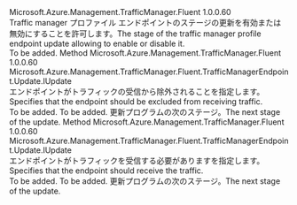 <Type Name="IWithTrafficDisabledOrEnabled" FullName="Microsoft.Azure.Management.TrafficManager.Fluent.TrafficManagerEndpoint.Update.IWithTrafficDisabledOrEnabled">
  <TypeSignature Language="C#" Value="public interface IWithTrafficDisabledOrEnabled" />
  <TypeSignature Language="ILAsm" Value=".class public interface auto ansi abstract IWithTrafficDisabledOrEnabled" />
  <TypeSignature Language="DocId" Value="T:Microsoft.Azure.Management.TrafficManager.Fluent.TrafficManagerEndpoint.Update.IWithTrafficDisabledOrEnabled" />
  <TypeSignature Language="VB.NET" Value="Public Interface IWithTrafficDisabledOrEnabled" />
  <TypeSignature Language="F#" Value="type IWithTrafficDisabledOrEnabled = interface" />
  <AssemblyInfo>
    <AssemblyName>Microsoft.Azure.Management.TrafficManager.Fluent</AssemblyName>
    <AssemblyVersion>1.0.0.60</AssemblyVersion>
  </AssemblyInfo>
  <Interfaces />
  <Docs>
    <summary>
            <span data-ttu-id="ee589-101">Traffic manager プロファイル エンドポイントのステージの更新を有効または無効にすることを許可します。</span><span class="sxs-lookup"><span data-stu-id="ee589-101">The stage of the traffic manager profile endpoint update allowing to enable or disable it.</span></span>
            </summary>
    <remarks>To be added.</remarks>
  </Docs>
  <Members>
    <Member MemberName="WithTrafficDisabled">
      <MemberSignature Language="C#" Value="public Microsoft.Azure.Management.TrafficManager.Fluent.TrafficManagerEndpoint.Update.IUpdate WithTrafficDisabled ();" />
      <MemberSignature Language="ILAsm" Value=".method public hidebysig newslot virtual instance class Microsoft.Azure.Management.TrafficManager.Fluent.TrafficManagerEndpoint.Update.IUpdate WithTrafficDisabled() cil managed" />
      <MemberSignature Language="DocId" Value="M:Microsoft.Azure.Management.TrafficManager.Fluent.TrafficManagerEndpoint.Update.IWithTrafficDisabledOrEnabled.WithTrafficDisabled" />
      <MemberSignature Language="VB.NET" Value="Public Function WithTrafficDisabled () As IUpdate" />
      <MemberSignature Language="F#" Value="abstract member WithTrafficDisabled : unit -&gt; Microsoft.Azure.Management.TrafficManager.Fluent.TrafficManagerEndpoint.Update.IUpdate" Usage="iWithTrafficDisabledOrEnabled.WithTrafficDisabled " />
      <MemberType>Method</MemberType>
      <AssemblyInfo>
        <AssemblyName>Microsoft.Azure.Management.TrafficManager.Fluent</AssemblyName>
        <AssemblyVersion>1.0.0.60</AssemblyVersion>
      </AssemblyInfo>
      <ReturnValue>
        <ReturnType>Microsoft.Azure.Management.TrafficManager.Fluent.TrafficManagerEndpoint.Update.IUpdate</ReturnType>
      </ReturnValue>
      <Parameters />
      <Docs>
        <summary>
            <span data-ttu-id="ee589-102">エンドポイントがトラフィックの受信から除外されることを指定します。</span><span class="sxs-lookup"><span data-stu-id="ee589-102">Specifies that the endpoint should be excluded from receiving traffic.</span></span>
            </summary>
        <returns>To be added.</returns>
        <remarks>To be added.</remarks>
        <return><span data-ttu-id="ee589-103">更新プログラムの次のステージ。</span><span class="sxs-lookup"><span data-stu-id="ee589-103">The next stage of the update.</span></span></return>
      </Docs>
    </Member>
    <Member MemberName="WithTrafficEnabled">
      <MemberSignature Language="C#" Value="public Microsoft.Azure.Management.TrafficManager.Fluent.TrafficManagerEndpoint.Update.IUpdate WithTrafficEnabled ();" />
      <MemberSignature Language="ILAsm" Value=".method public hidebysig newslot virtual instance class Microsoft.Azure.Management.TrafficManager.Fluent.TrafficManagerEndpoint.Update.IUpdate WithTrafficEnabled() cil managed" />
      <MemberSignature Language="DocId" Value="M:Microsoft.Azure.Management.TrafficManager.Fluent.TrafficManagerEndpoint.Update.IWithTrafficDisabledOrEnabled.WithTrafficEnabled" />
      <MemberSignature Language="VB.NET" Value="Public Function WithTrafficEnabled () As IUpdate" />
      <MemberSignature Language="F#" Value="abstract member WithTrafficEnabled : unit -&gt; Microsoft.Azure.Management.TrafficManager.Fluent.TrafficManagerEndpoint.Update.IUpdate" Usage="iWithTrafficDisabledOrEnabled.WithTrafficEnabled " />
      <MemberType>Method</MemberType>
      <AssemblyInfo>
        <AssemblyName>Microsoft.Azure.Management.TrafficManager.Fluent</AssemblyName>
        <AssemblyVersion>1.0.0.60</AssemblyVersion>
      </AssemblyInfo>
      <ReturnValue>
        <ReturnType>Microsoft.Azure.Management.TrafficManager.Fluent.TrafficManagerEndpoint.Update.IUpdate</ReturnType>
      </ReturnValue>
      <Parameters />
      <Docs>
        <summary>
            <span data-ttu-id="ee589-104">エンドポイントがトラフィックを受信する必要がありますを指定します。</span><span class="sxs-lookup"><span data-stu-id="ee589-104">Specifies that the endpoint should receive the traffic.</span></span>
            </summary>
        <returns>To be added.</returns>
        <remarks>To be added.</remarks>
        <return><span data-ttu-id="ee589-105">更新プログラムの次のステージ。</span><span class="sxs-lookup"><span data-stu-id="ee589-105">The next stage of the update.</span></span></return>
      </Docs>
    </Member>
  </Members>
</Type>